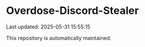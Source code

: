 # Overdose-Discord-Stealer

Last updated: 2025-05-31 15:55:15

This repository is automatically maintained.
